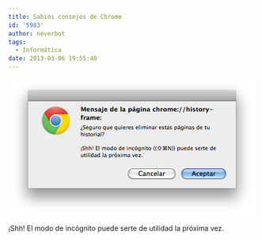 ```yaml
---
title: Sabios consejos de Chrome
id: '5983'
author: neverbot
tags:
  - Informática
date: 2013-03-06 19:55:40
---
```


[![Consejos de Chrome](./sabios-consejos-de-chrome/Captura-de-pantalla-2013-03-06-a-las-19.53.17.png)](http://localhost:8000/wp-content/uploads/2013/03/Captura-de-pantalla-2013-03-06-a-las-19.53.17.png)

¡Shh! El modo de incógnito puede serte de utilidad la próxima vez.